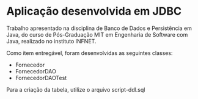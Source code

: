 # Aplicação desenvolvida em JDBC

Trabalho apresentado na disciplina de Banco de Dados e Persistência em Java, do curso de Pós-Graduação MIT em Engenharia de Software com Java, realizado no instituto INFNET.

Como item entregável, foram desenvolvidas as seguintes classes:

- Fornecedor
- FornecedorDAO
- FornecedorDAOTest

Para a criação da tabela, utilize o arquivo script-ddl.sql
